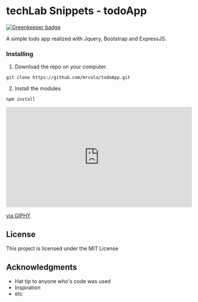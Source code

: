 # techLab Snippets - todoApp

[![Greenkeeper badge](https://badges.greenkeeper.io/mrcolo/todoApp.svg)](https://greenkeeper.io/)

A simple todo app realized with Jquery, Bootstrap and ExpressJS.

### Installing

1. Download the repo on your computer.

```
git clone https://github.com/mrcolo/todoApp.git
```

2. Install the modules

```
npm install
```

<div style="width:100%;height:0;padding-bottom:54%;position:relative;"><iframe src="https://giphy.com/embed/2ysmWkZW5O5PJbNmFo" width="100%" height="100%" style="position:absolute" frameBorder="0" class="giphy-embed" allowFullScreen></iframe></div><p><a href="https://giphy.com/gifs/2ysmWkZW5O5PJbNmFo">via GIPHY</a></p>
    
## License

This project is licensed under the MIT License

## Acknowledgments

* Hat tip to anyone who's code was used
* Inspiration
* etc
